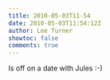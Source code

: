 ```yaml
---
title: 2010-05-03T11-54
date: 2010-05-03T11:54:12Z
author: Lee Turner
showtoc: false
comments: true
---
```


Is off on a date with Jules :-)

